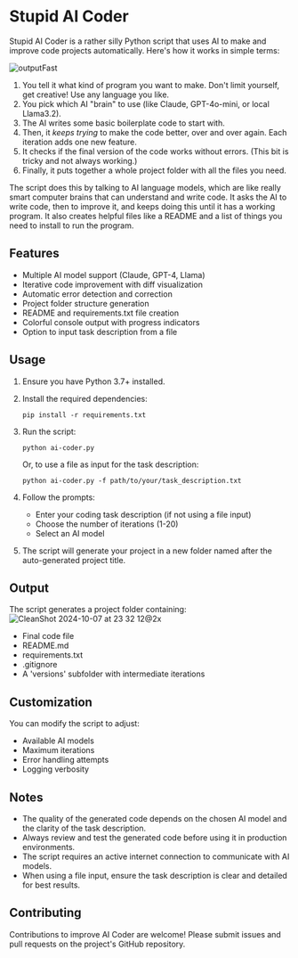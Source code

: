 # Stupid AI Coder

Stupid AI Coder is a rather silly Python script that uses AI to make and improve code projects automatically. Here's how it works in simple terms:

![outputFast](https://github.com/user-attachments/assets/f9b96140-ce48-4462-8962-adf982953f36)

1. You tell it what kind of program you want to make. Don't limit yourself, get creative! Use any language you like.
2. You pick which AI "brain" to use (like Claude, GPT-4o-mini, or local Llama3.2).
3. The AI writes some basic boilerplate code to start with.
4. Then, it _keeps trying_ to make the code better, over and over again. Each iteration adds one new feature.
5. It checks if the final version of the code works without errors. (This bit is tricky and not always working.)
6. Finally, it puts together a whole project folder with all the files you need.

The script does this by talking to AI language models, which are like really smart computer brains that can understand and write code. It asks the AI to write code, then to improve it, and keeps doing this until it has a working program. It also creates helpful files like a README and a list of things you need to install to run the program.

## Features

- Multiple AI model support (Claude, GPT-4, Llama)
- Iterative code improvement with diff visualization
- Automatic error detection and correction
- Project folder structure generation
- README and requirements.txt file creation
- Colorful console output with progress indicators
- Option to input task description from a file

## Usage

1. Ensure you have Python 3.7+ installed.

2. Install the required dependencies:
   ```
   pip install -r requirements.txt
   ```

3. Run the script:
   ```
   python ai-coder.py
   ```
   
   Or, to use a file as input for the task description:
   ```
   python ai-coder.py -f path/to/your/task_description.txt
   ```

4. Follow the prompts:
   - Enter your coding task description (if not using a file input)
   - Choose the number of iterations (1-20)
   - Select an AI model

5. The script will generate your project in a new folder named after the auto-generated project title.

## Output

The script generates a project folder containing:
![CleanShot 2024-10-07 at 23 32 12@2x](https://github.com/user-attachments/assets/46f0f59f-6e97-4d99-ab5b-c1f0bd8d7909)

- Final code file
- README.md
- requirements.txt
- .gitignore
- A 'versions' subfolder with intermediate iterations

## Customization

You can modify the script to adjust:

- Available AI models
- Maximum iterations
- Error handling attempts
- Logging verbosity

## Notes

- The quality of the generated code depends on the chosen AI model and the clarity of the task description.
- Always review and test the generated code before using it in production environments.
- The script requires an active internet connection to communicate with AI models.
- When using a file input, ensure the task description is clear and detailed for best results.

## Contributing

Contributions to improve AI Coder are welcome! Please submit issues and pull requests on the project's GitHub repository.
